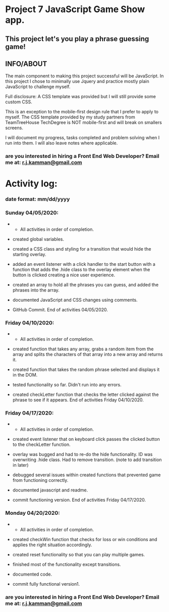 # Project 7 JavaScript Game Show app. 

## This project let's you play a phrase guessing game!


## INFO/ABOUT

The main component to making this project successful will be JavaScript. In this project I chose to minimally use Jquery and practice mostly plain JavaScript to challenge myself.

Full disclosure: A CSS template was provided but I will still provide some custom CSS. 

This is an exception to the mobile-first design rule that I prefer to apply to myself. The CSS template provided by my study partners from TeamTreeHouse TechDegree is NOT mobile-first and will break on smallers screens.

I will document my progress, tasks completed and problem solving when I run into them. I will also leave notes where applicable. 


### are you interested in hiring a Front End Web Developer? Email me at: r.j.kamman@gmail.com




# Activity log: 

### date format: mm/dd/yyyy

### Sunday 04/05/2020:

* * All activities in order of completion. 

- created global variables.

- created a CSS class and styling for a transition that would hide the starting overlay.

- added an event listener with a click handler to the start button with a function that adds the .hide class to the overlay element when the button is clicked creating a nice user experience.     

- created an array to hold all the phrases you can guess, and added the phrases into the array. 

- documented JavaScript and CSS changes using comments. 

- GitHub Commit. 
End of activities 04/05/2020.


### Friday 04/10/2020:

* * All activities in order of completion. 

- created function that takes any array, grabs a random item from the array and splits the characters of that array into a new array and returns it. 

- created function that takes the random phrase selected and displays it in the DOM. 

- tested functionality so far. Didn't run into any errors.

- created checkLetter function that checks the letter clicked against the phrase to see if it appears. 
End of activities Friday 04/10/2020.


### Friday 04/17/2020:

* * All activities in order of completion. 

- created event listener that on keyboard click passes the clicked button to the checkLetter function. 

- overlay was bugged and had to re-do the hide functionality. ID was overwriting .hide class. Had to remove transition. (note to add transition in later)

- debugged several issues within created functions that prevented game from functioning correctly. 

- documented javascript and readme. 

- commit functioning version.
End of activities Friday 04/17/2020.

### Monday 04/20/2020:

* * All activities in order of completion. 
- created checkWin function that checks for loss or win conditions and applies the right situation accordingly.

- created reset functionality so that you can play multiple games.

- finished most of the functionality except transitions. 

- documented code. 

- commit fully functional version1. 


### are you interested in hiring a Front End Web Developer? Email me at: r.j.kamman@gmail.com



